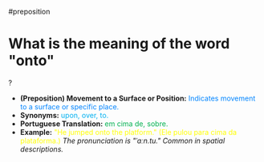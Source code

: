 #preposition
# What is the meaning of the word "onto"
?
* **(Preposition) Movement to a Surface or Position:** <span style="color:rgb(0, 132, 255)">Indicates movement to a surface or specific place.</span>
* **Synonyms:** <span style="color:rgb(0, 176, 240)">upon, over, to.</span>
* **Portuguese Translation:** <span style="color:rgb(0, 176, 80)">em cima de, sobre.</span>
* **Example:** <span style="color:rgb(255, 255, 0)">"He jumped onto the platform." (Ele pulou para cima da plataforma.)</span>
*The pronunciation is "ˈɑːn.tu." Common in spatial descriptions.*
<!--SR:!2025-07-11,3,250-->
